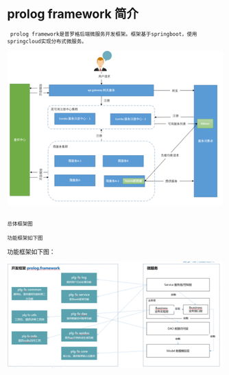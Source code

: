 # prolog framework 简介

```
 prolog framework是普罗格后端微服务开发框架。框架基于springboot，使用springcloud实现分布式微服务。
```

![](/assets/import.png)

```
                                                                             总体框架图
                                                                             功能框架如下图
```

功能框架如下图：

![](/assets/import2.png)

